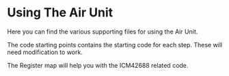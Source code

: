 # Using The Air Unit
Here you can find the various supporting files for using the Air Unit.

The code starting points contains the starting code for each step. These will need modification to work.

The Register map will help you with the ICM42688 related code.
